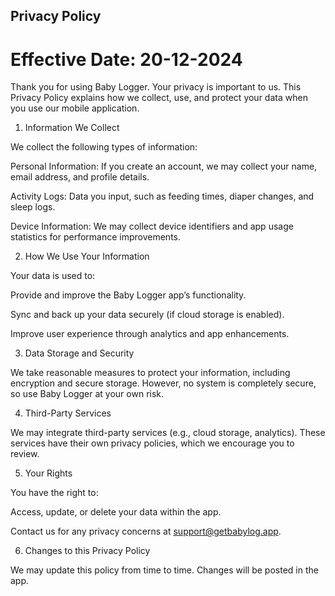 ## Privacy Policy

# Effective Date: 20-12-2024

Thank you for using Baby Logger. Your privacy is important to us. This Privacy Policy explains how we collect, use, and protect your data when you use our mobile application.

1. Information We Collect

We collect the following types of information:

Personal Information: If you create an account, we may collect your name, email address, and profile details.

Activity Logs: Data you input, such as feeding times, diaper changes, and sleep logs.

Device Information: We may collect device identifiers and app usage statistics for performance improvements.

2. How We Use Your Information

Your data is used to:

Provide and improve the Baby Logger app’s functionality.

Sync and back up your data securely (if cloud storage is enabled).

Improve user experience through analytics and app enhancements.

3. Data Storage and Security

We take reasonable measures to protect your information, including encryption and secure storage. However, no system is completely secure, so use Baby Logger at your own risk.

4. Third-Party Services

We may integrate third-party services (e.g., cloud storage, analytics). These services have their own privacy policies, which we encourage you to review.

5. Your Rights

You have the right to:

Access, update, or delete your data within the app.

Contact us for any privacy concerns at support@getbabylog.app.

6. Changes to this Privacy Policy

We may update this policy from time to time. Changes will be posted in the app.
